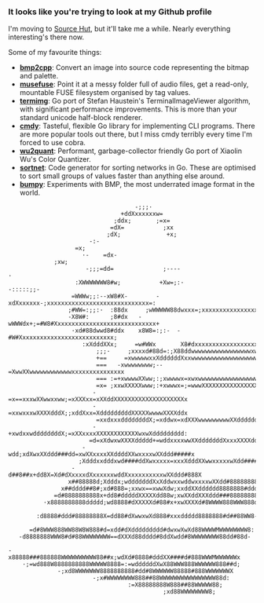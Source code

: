 ### It looks like you're trying to look at my Github profile

I'm moving to [Source Hut](https://git.sr.ht/~shabbyrobe), but it'll take me a
while. Nearly everything interesting's there now.

Some of my favourite things:

- **[bmp2cpp](https://git.sr.ht/~shabbyrobe/bmp2cpp)**: Convert an image into source code representing the bitmap and palette.
- **[musefuse](https://git.sr.ht/~shabbyrobe/musefuse)**: Point it at a messy folder full of audio files, get a read-only, mountable FUSE filesystem organised by tag values.
- **[termimg](https://git.sr.ht/~shabbyrobe/termimg)**: Go port of Stefan Haustein's TerminalImageViewer algorithm, with significant performance improvements. This is more than your standard unicode half-block renderer.
- **[cmdy](https://git.sr.ht/~shabbyrobe/cmdy)**: Tasteful, flexible Go library for implementing CLI programs. There are more popular tools out there, but I miss cmdy terribly every time I'm forced to use cobra.
- **[wu2quant](https://git.sr.ht/~shabbyrobe/wu2quant)**: Performant, garbage-collector friendly Go port of Xiaolin Wu's Color Quantizer.
- **[sortnet](https://git.sr.ht/~shabbyrobe/sortnet)**: Code generator for sorting networks in Go. These are optimised to sort small groups of values faster than anything else around.
- **[bumpy](https://git.sr.ht/~shabbyrobe/bumpy)**: Experiments with BMP, the most underrated image format in the world.


```
                                    -;;;·                                              
                                +ddXxxxxxxw=                                           
                              ;ddx;       ;=x=                                         
                             =dX=           ;xx                                        
                            ;dX;             +x;                                       
                       -:-                   =x;                                       
                     ·-    =dx-             ;xw;                                       
                      -;;;=dd=              ;----·                                     
                   :XWWWWWWW8#w;           +Xw=;:·                           --:::::;;-
                  =WWWw;;:--xW8#X-        -xdXxxxxxx-;xxxxxxxxxxxxxxxxxxxxxxxxxxxxx=:  
                 ;#WW=:;;:·  :88dx     ;wWWWWW88dwxxx=;xxxxxxxxxxxxxxxxxxxxxxxxxxx:    
                 -X8W#:      ;8#dx   -wWWWdx+;=#W8#Xxxxxxxxxxxxxxxxxxxxxxxxxxxxx+      
                  ·xd#88dwwd8#ddx    x8W8=:;:-  -#W#Xxxxxxxxxxxxxxxxxxxxxxxxxxx;       
                     :xXdddXXx;     =w#WWx       X8#dxxxxxxxxxxxxxxxxxxxxxxxxx;        
                         ;;;·     ;xxxxd#88d=:;X88ddwwwwwwwwwwwwwwwwwxwwwwwwwx         
                         +==     =xwwwwwxxXddddddXxxwwwwwwwwwwwwwwwwwwwwwwwwx;         
                         ===   -xwwwwwwww;--=XwwXXwwwwwwwwwwwwxxxxxxxxxxxxxxx          
                         === :=+xwwwwXXww;:;xwwwwx=xwxwwwwwwwwwwwwwwwwwwXXXX+          
                         =x= ;xxwXXXXXwww;:+xwwwx=;=wwwXXXXXXXXXXXXXXXXXXXXX:          
                        -=x==xxxwXXwwxxww;=xXXXxx=xXXddXXXXXXXXXXXXXXXXXXXXx           
                        -=xxwxxxwXXXXdddX;;xddXxx=XdddddddddXXXXXwwwwXXXXddx           
                         =xxdxxxddddddddX;=xddwx=xdXXXwwwwwwwwwXXdddddddddd+           
                        -+xwdxxwddddddddX;=xXXxxxxXXXXXXXXXXXXwxwXddddddddd:           
                       =d=xXdwxwXXXXddddd+=wddxxxxwwXXdddddddXxxxXXXXdddddX            
                     -wdd;xdXwxXXddd###dd=xwXXxxxxXXddddXXwxxxxwXXddd#####x            
                    ;Xdddxxdddxwd####ddXwxxxxx=xxxXdddXXwwxxxxxwXdd####ddd;            
                  -d##8##x+dd8X=Xd#dXxxxxdXxxxxxxwddXxxxxxxxxxxwXXddd#888X             
                 x##88888d;Xdddx;wdddddddXxXddwxxwddwxxxxwXXdd#8888888888:             
               x##dddd##8#;xd#888=;xxwx==xwwXdw;xxddXXdddddd8888888#ddddx              
             =d#8888888888x+dd8#dddddXXXXXdd88w;xwXXddXXXddd###88888888X               
          ·x8888888888ddddd;wd8888#dXXXXXd#88#x+xwXXXXd#8WWWW888WWW888d-               
        :d8888#ddd#88888888X=dd88#dXwwxwXd888#xxxddddd8888888#d##88WW8-                
      =d#8WWW888WW88W8W888#d=xdd#dXddddddddd#dwxwXwXd88WWWWMWWWWWWWW8:                 
   -d8888888WWW8#d#88WWWWWWWW==dXXXd88dddd#8ddXwdd#8WWWWWWWW88dd#88d-                  
-x88888###888888WWWWWWWWWW88##x;wdXd#8888#dddXX####d#888WWWMWWWWWWx                    
    ·;=wd888W8888888888WWWWW8888=:=wddddddXwX88WWW888WWWWWW888##d;                     
              -;xd8WWWWWWW8888888888#dd#8WWWWWW88888#888WWWWWWWX                       
                        -;x#WWWWWWWW888##88WWWWWWWWWWWWWWWW88d:                        
                                  :=X88888888W888##88WWWWW88;                          
                                            ;xd88WWWWWWWW8;                                                            
```
